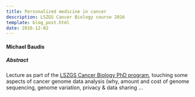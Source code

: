 ```yaml
---
title: Personalized medicine in cancer
description: LSZGS Cancer Biology course 2016
template: blog_post.html 
date: 2016-12-02
---
```


#### Michael Baudis

##### Abstract

Lecture as part of the [LSZGS Cancer Biology PhD program](http://www.cnz.uzh.ch/en/phdprogram.html), touching some aspects of cancer genome data analysis (why, amount and cost of genome sequencing, genome variation, privacy & data sharing ...
